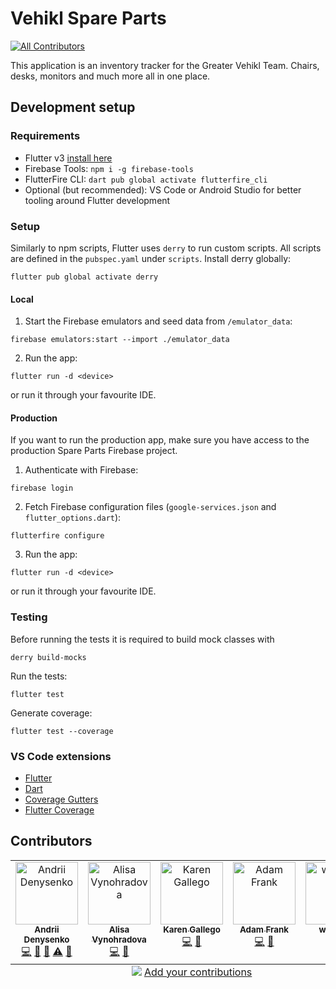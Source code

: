 # Vehikl Spare Parts
<!-- ALL-CONTRIBUTORS-BADGE:START - Do not remove or modify this section -->
[![All Contributors](https://img.shields.io/badge/all_contributors-5-orange.svg?style=flat-square)](#contributors-)
<!-- ALL-CONTRIBUTORS-BADGE:END -->

This application is an inventory tracker for the Greater Vehikl Team. Chairs, desks, monitors and much more all in one place.


## Development setup

### Requirements

- Flutter v3 [install here](https://docs.flutter.dev/get-started/install)
- Firebase Tools: `npm i -g firebase-tools`
- FlutterFire CLI: `dart pub global activate flutterfire_cli`
- Optional (but recommended): VS Code or Android Studio for better tooling around Flutter development

### Setup

Similarly to npm scripts, Flutter uses `derry` to run custom scripts. All scripts are defined in the `pubspec.yaml` under `scripts`. Install derry globally: 
```
flutter pub global activate derry
```

#### Local

1. Start the Firebase emulators and seed data from `/emulator_data`:
```
firebase emulators:start --import ./emulator_data
```

2. Run the app:
```
flutter run -d <device>
``` 
or run it through your favourite IDE.

#### Production

If you want to run the production app, make sure you have access to the production Spare Parts Firebase project.

1. Authenticate with Firebase:
```
firebase login
```

2. Fetch Firebase configuration files (`google-services.json` and `flutter_options.dart`):
```
flutterfire configure
```

3. Run the app:
```
flutter run -d <device>
``` 
or run it through your favourite IDE.

### Testing

Before running the tests it is required to build mock classes with 
```
derry build-mocks
```

Run the tests:
```
flutter test
```

Generate coverage:
```
flutter test --coverage
```

### VS Code extensions

- [Flutter](https://marketplace.visualstudio.com/items?itemName=Dart-Code.flutter)
- [Dart](https://marketplace.visualstudio.com/items?itemName=Dart-Code.dart-code)
- [Coverage Gutters](https://marketplace.visualstudio.com/items?itemName=ryanluker.vscode-coverage-gutters)
- [Flutter Coverage](https://marketplace.visualstudio.com/items?itemName=Flutterando.flutter-coverage)

## Contributors

<!-- ALL-CONTRIBUTORS-LIST:START - Do not remove or modify this section -->
<!-- prettier-ignore-start -->
<!-- markdownlint-disable -->
<table>
  <tbody>
    <tr>
      <td align="center" valign="top" width="14.28%"><a href="https://andreyden.github.io/"><img src="https://avatars.githubusercontent.com/u/25109066?v=4?s=100" width="100px;" alt="Andrii Denysenko"/><br /><sub><b>Andrii Denysenko</b></sub></a><br /><a href="https://github.com/vehikl/spare-parts/commits?author=ANDREYDEN" title="Code">💻</a> <a href="#design-ANDREYDEN" title="Design">🎨</a> <a href="#ideas-ANDREYDEN" title="Ideas, Planning, & Feedback">🤔</a> <a href="https://github.com/vehikl/spare-parts/commits?author=ANDREYDEN" title="Tests">⚠️</a> <a href="https://github.com/vehikl/spare-parts/pulls?q=is%3Apr+reviewed-by%3AANDREYDEN" title="Reviewed Pull Requests">👀</a></td>
      <td align="center" valign="top" width="14.28%"><a href="https://github.com/alisondraV"><img src="https://avatars.githubusercontent.com/u/56138100?v=4?s=100" width="100px;" alt="Alisa Vynohradova"/><br /><sub><b>Alisa Vynohradova</b></sub></a><br /><a href="https://github.com/vehikl/spare-parts/commits?author=alisondraV" title="Code">💻</a> <a href="#design-alisondraV" title="Design">🎨</a></td>
      <td align="center" valign="top" width="14.28%"><a href="https://github.com/kgallego"><img src="https://avatars.githubusercontent.com/u/37840194?v=4?s=100" width="100px;" alt="Karen Gallego"/><br /><sub><b>Karen Gallego</b></sub></a><br /><a href="https://github.com/vehikl/spare-parts/commits?author=kgallego" title="Code">💻</a> <a href="#design-kgallego" title="Design">🎨</a></td>
      <td align="center" valign="top" width="14.28%"><a href="https://github.com/FrankyFrankFrank"><img src="https://avatars.githubusercontent.com/u/6907518?v=4?s=100" width="100px;" alt="Adam Frank"/><br /><sub><b>Adam Frank</b></sub></a><br /><a href="https://github.com/vehikl/spare-parts/commits?author=FrankyFrankFrank" title="Code">💻</a> <a href="#design-FrankyFrankFrank" title="Design">🎨</a></td>
      <td align="center" valign="top" width="14.28%"><a href="https://www.whitforddesign.ca/"><img src="https://avatars.githubusercontent.com/u/60898437?v=4?s=100" width="100px;" alt="whitfona"/><br /><sub><b>whitfona</b></sub></a><br /><a href="https://github.com/vehikl/spare-parts/commits?author=whitfona" title="Code">💻</a> <a href="#design-whitfona" title="Design">🎨</a></td>
    </tr>
  </tbody>
  <tfoot>
    <tr>
      <td align="center" size="13px" colspan="7">
        <img src="https://raw.githubusercontent.com/all-contributors/all-contributors-cli/1b8533af435da9854653492b1327a23a4dbd0a10/assets/logo-small.svg">
          <a href="https://all-contributors.js.org/docs/en/bot/usage">Add your contributions</a>
        </img>
      </td>
    </tr>
  </tfoot>
</table>

<!-- markdownlint-restore -->
<!-- prettier-ignore-end -->

<!-- ALL-CONTRIBUTORS-LIST:END -->